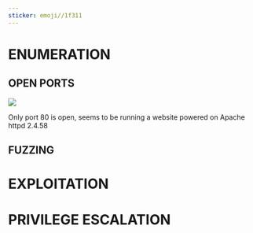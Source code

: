 ```yaml
---
sticker: emoji//1f311
---
```


# ENUMERATION


## OPEN PORTS


![](../images/Pasted%20image%2020241101141638.png)

Only port 80 is open, seems to be running a website powered on Apache httpd 2.4.58


## FUZZING


# EXPLOITATION


# PRIVILEGE ESCALATION



